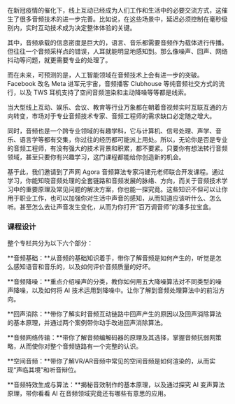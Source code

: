 在新冠疫情的催化下，线上互动已经成为人们工作和生活中的必要交流方式，这催生了很多音频技术的进一步完善。比如说，在这些场景中，延迟必须控制在毫秒级别内，实时互动技术成为决定整体体验的关键。

其中，音频承载的信息密度是巨大的，语言、音乐都需要音频作为载体进行传播。但往往一个音频采样点的错误，人耳就能明显地感知到。那么像噪声、回声、网络抖动等问题，就更需要专业的处理了。

而在未来，可预测的是，人工智能领域在音频技术上会有进一步的突破。Facebook 改名 Meta 进军元宇宙，音频播客 Clubhouse 等纯音频社交方式的流行，以及 TWS 耳机支持了空间音频渲染和主动降噪等等都是线索。

当大型线上互动、娱乐、会议、教育等行业万象都在朝着音视频实时互联互通的方向转变，市场对于专业音频技术专家、音频工程师的需求缺口必定随之增大。

同时，音频也是一个跨专业领域的有趣学科，它与计算机、信号处理、声学、音乐、语言学等都有交集，你过往的经历都可能派上用处。所以，无论你是否是专业的音频工程师，有没有强大的技术背景和积累，都不要紧。只要你有想法转行音频领域，甚至只要你有兴趣学习，这门课程都能给你创造新的机会。

基于此，我们邀请到了声网 Agora 音频算法专家冯建元老师联合开发课程。通过学习，你能知晓音频处理的全套链路和音频发展的脉络、方向，而关于音频技术学习中的重要原理及常见问题的解决方案，你也能一探究竟。这些知识不但可以让你用于职业工作，也可以加强你对生活中声音的感知，从而知道应该听什么、怎么听。甚至怎么去让声音发生变化，从而为你打开“百万调音师”的潘多拉宝盒。

### 课程设计

整个专栏共分为以下六个部分：

**音频基础：**从音频的基础知识着手，带你了解音频是如何产生的，听觉是怎么感知语音和音乐的，以及如何评价音频质量的好坏。

**音频降噪：**重点介绍噪声的分类，教你如何用五大降噪算法对不同类型的噪声降噪，以及如何将 AI 技术运用到降噪中。让你了解到音频处理算法中的前沿方向。

**回声消除：**带你了解实时音频互动链路中回声产生的原因以及回声消除算法的基本原理，并通过两个案例带你动手改进回声消除算法。

**音频网络传输：**带你了解音频编解码器的原理及其选择，掌握音频抗弱网策略，从而使你对整个音频链路有一个完整的认识。

**空间音频：**带你了解VR/AR音频中常见的空间音频是如何渲染的，从而实现“声临其境”和听音辩位。

**音频特效生成与算法：**揭秘音效制作的基本原理，以及通过探究 AI 变声算法原理，带你看看 AI 在音频领域究竟还有哪些有意思的应用。